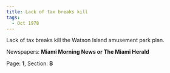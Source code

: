 ```yaml
---  
title: Lack of tax breaks kill  
tags:  
  - Oct 1978  
---  
```

  
Lack of tax breaks kill the Watson Island amusement park plan.  
  
Newspapers: **Miami Morning News or The Miami Herald**  
  
Page: **1**, Section: **B** 
